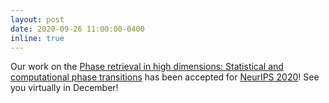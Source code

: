 ```yaml
---
layout: post
date: 2020-09-26 11:00:00-0400
inline: true
---
```


Our work on the [Phase retrieval in high dimensions: Statistical and computational phase transitions](https://arxiv.org/abs/2006.05228) has been accepted for [NeurIPS 2020](https://nips.cc/)! See you virtually in December!
